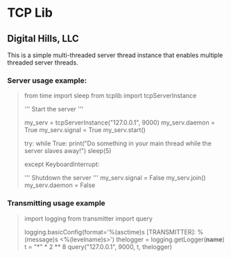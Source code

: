 # TCP Lib 
## Digital Hills, LLC

This is a simple multi-threaded server thread instance that enables
multiple threaded server threads. 

### Server usage example: 

> from time import sleep
> from tcplib import tcpServerInstance
> 
> '''
>	Start the server
> '''
>
> my_serv = tcpServerInstance("127.0.0.1", 9000)
> my_serv.daemon = True
> my_serv.signal = True
> my_serv.start()
>
> try:
> 	while True:
>		print("Do something in your main thread while the server slaves away!")
>	sleep(5)
>
> except KeyboardInterrupt:
>
> 	'''
> 		Shutdown the server
> 	'''
> 	my_serv.signal = False
> 	my_serv.join()
> 	my_serv.daemon = False


### Transmitting usage example

> import logging
> from transmitter import query
>
> logging.basicConfig(format='%(asctime)s [TRANSMITTER]: %(message)s <%(levelname)s>')
> thelogger = logging.getLogger(__name__)
> t = "*" * 2 ** 8
> query("127.0.0.1", 9000, t, thelogger)
>





